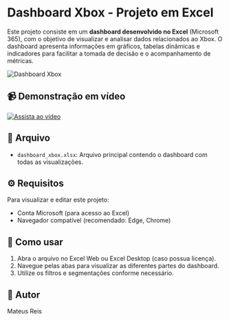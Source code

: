 # Dashboard Xbox - Projeto em Excel

Este projeto consiste em um **dashboard desenvolvido no Excel** (Microsoft 365), com o objetivo de visualizar e analisar dados relacionados ao Xbox. O dashboard apresenta informações em gráficos, tabelas dinâmicas e indicadores para facilitar a tomada de decisão e o acompanhamento de métricas.

![Dashboard Xbox](https://link-da-imagem.com/imagem-dashboard.png)

## 📹 Demonstração em vídeo

[![Assista ao vídeo](https://img.youtube.com/vi/ID_DO_VIDEO/hqdefault.jpg)](https://www.youtube.com/watch?v=ID_DO_VIDEO)

## 📂 Arquivo

- `dashboard_xbox.xlsx`: Arquivo principal contendo o dashboard com todas as visualizações.

## ⚙️ Requisitos

Para visualizar e editar este projeto:

- Conta Microsoft (para acesso ao Excel)
- Navegador compatível (recomendado: Edge, Chrome)

## 🚀 Como usar

1. Abra o arquivo no Excel Web ou Excel Desktop (caso possua licença).
2. Navegue pelas abas para visualizar as diferentes partes do dashboard.
3. Utilize os filtros e segmentações conforme necessário.

## 📝 Autor

Mateus Reis
